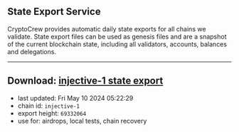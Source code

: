 ## State Export Service
CryptoCrew provides automatic daily state exports for all chains we validate. State export files can be used as genesis files and are a snapshot of the current blockchain state, including all validators, accounts, balances and delegations.

---
**Download: [injective-1 state export](https://dl-eu2.ccvalidators.com/SERVICE/injective/injective-1_export_69332064.json)**
---

- last updated: Fri May 10 2024 05:22:29
- chain id: `injective-1`
- export height: `69332064`
- use for: airdrops, local tests, chain recovery

